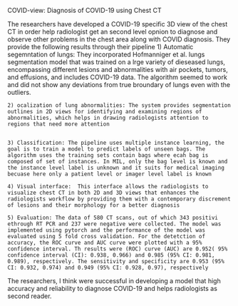 COVID-view: Diagnosis of COVID-19 using Chest CT

The researchers have developed a COVID-19 specific 3D view of the chest CT in order help radiologist get an second level opnion to diagnose and observe other problems in the chest area along with COVID diagnosis.
They provide the following results through their pipeline
    1) Automatic segemntation of lungs: They incorporated Hofmanniger et al. lungs segmentation model that was trained on a lrge variety of dieseased lungs, encompassing different lesions and abnormalities with air pockets, tumors, and effusions, and includes COVID-19 data. The algorithm seemed to work and did not show any deviations from true broundary of lungs even with the outliers.

    2) ocalization of lung abnormalities: The system provides segmentation outlines in 2D views for identifying and examining regions of abnormalities, which helps in drawing radiologists attention to regions that need more attention 


    3) Classification: The pipeline uses multiple instance learning, the goal is to train a model to predict labels of unseen bags. The algorithm uses the training sets contain bags where ecah bag is composed of set of instances. In MIL, only the bag level is known and the instance level label is unknown and it suits for medical imaging becuase here only a patient level or imager level label is known
 
    4) Visual interface:  This interface allows the radiologists to visualize chest CT in both 2D and 3D views that enhances the radiologists workflow by providing them with a contemporary discrement of lesions and their morphology for a better diagnosis

    5) Evaluation: The data of 580 CT scans, out of which 343 positivi ethrough RT PCR and 237 were negative were collected. The model was implemented using pytorch and the performance of the model was evaluated using 5 fold cross validation. For the detetction of accuracy, the ROC curve and AUC curve were plotted with a 95% confidence interval. Th results were (ROC) curve (AUC) are 0.952( 95% confidence interval (CI): 0.938, 0.966) and 0.985 (95% CI: 0.981, 0.989), respectively. The sensitivity and specificity are 0.953 (95% CI: 0.932, 0.974) and 0.949 (95% CI: 0.928, 0.97), respectively

The researchers, I think were successful in developing a model that high accuracy and reliability to diagnose COVID-19 and helps radiologists as second reader. 
    
